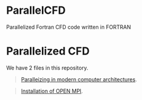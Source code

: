 # ParallelCFD
Parallelized Fortran CFD code written in FORTRAN

# Parallelized CFD

We have 2 files in this repository.

> [Paralleizing in modern computer architectures][1].

> [Installation of OPEN MPI][2].



[1]:/Parallelization

[2]:/Installation



